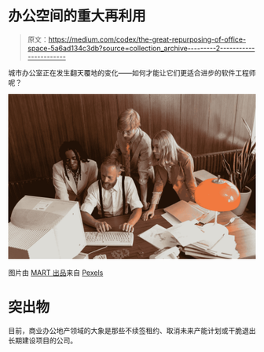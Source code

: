# 办公空间的重大再利用

> 原文：<https://medium.com/codex/the-great-repurposing-of-office-space-5a6ad134c3db?source=collection_archive---------2----------------------->

城市办公室正在发生翻天覆地的变化——如何才能让它们更适合进步的软件工程师呢？

![](img/3521533df565de16858860482b0ca276.png)

图片由 [MART 出品](https://www.pexels.com/@mart-production?utm_content=attributionCopyText&utm_medium=referral&utm_source=pexels)来自 [Pexels](https://www.pexels.com/photo/team-of-businesspeople-looking-at-a-computer-monitor-8872390/?utm_content=attributionCopyText&utm_medium=referral&utm_source=pexels)

# 突出物

目前，商业办公地产领域的大象是那些不续签租约、取消未来产能计划或干脆退出长期建设项目的公司。